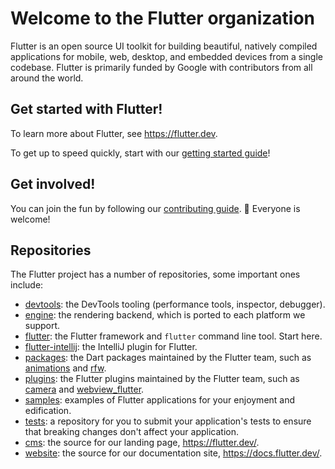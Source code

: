 # Welcome to the Flutter organization

Flutter is an open source UI toolkit for building beautiful, natively compiled applications for mobile, web, desktop, and embedded devices from a single codebase.
Flutter is primarily funded by Google with contributors from all around the world.

## Get started with Flutter!

To learn more about Flutter, see <https://flutter.dev>.

To get up to speed quickly, start with our [getting started guide](https://flutter.dev/docs/get-started)!

## Get involved!

You can join the fun by following our [contributing guide](https://github.com/flutter/flutter/blob/master/CONTRIBUTING.md). 🌈 Everyone is welcome!

## Repositories

The Flutter project has a number of repositories, some important ones include:

<!-- alphabetical -->
* [devtools](https://github.com/flutter/devtools): the DevTools tooling (performance tools, inspector, debugger).
* [engine](https://github.com/flutter/engine): the rendering backend, which is ported to each platform we support.
* [flutter](https://github.com/flutter/flutter): the Flutter framework and `flutter` command line tool. Start here.
* [flutter-intellij](https://github.com/flutter/flutter-intellij): the IntelliJ plugin for Flutter.
* [packages](https://github.com/flutter/packages): the Dart packages maintained by the Flutter team, such as [animations](https://pub.dev/packages/animations) and [rfw](https://pub.dev/packages/rfw).
* [plugins](https://github.com/flutter/plugins): the Flutter plugins maintained by the Flutter team, such as [camera](https://pub.dev/packages/camera) and [webview_flutter](https://pub.dev/packages/webview_flutter).
* [samples](https://github.com/flutter/samples): examples of Flutter applications for your enjoyment and edification.
* [tests](https://github.com/flutter/tests): a repository for you to submit your application's tests to ensure that breaking changes don't affect your application.
* [cms](https://github.com/flutter/website-cms): the source for our landing page, https://flutter.dev/.
* [website](https://github.com/flutter/website): the source for our documentation site, https://docs.flutter.dev/.

